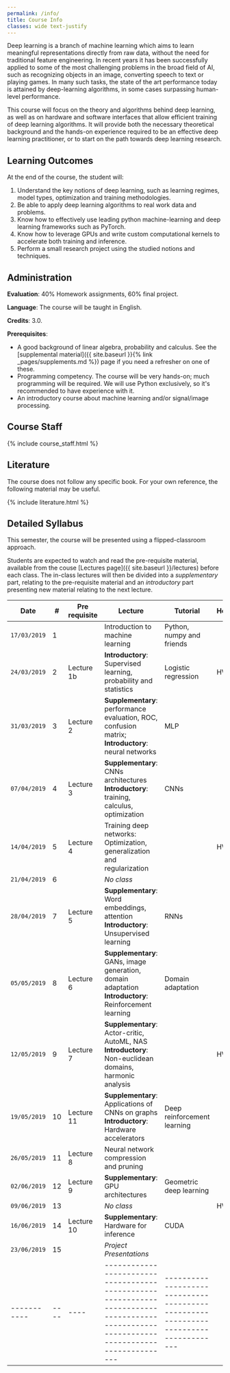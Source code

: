 ```yaml
---
permalink: /info/
title: Course Info
classes: wide text-justify
---
```


Deep learning is a branch of machine learning which aims to learn meaningful
representations directly from raw data, without the need for traditional feature
engineering.
In recent years it has been successfully applied to some of the most challenging
problems in the broad field of AI, such as recognizing objects in an image,
converting speech to text or playing games. In many such tasks,
the state of the art performance today is attained by deep-learning algorithms,
in some cases surpassing human-level performance.

This course will focus on the theory and algorithms behind deep learning,
as well as on hardware and software interfaces that allow efficient training of
deep learning algorithms. It will provide both the necessary theoretical
background and the hands-on experience required to be an effective deep learning
practitioner, or to start on the path towards deep learning research.

## Learning Outcomes

At the end of the course, the student will:

1.	Understand the key notions of deep learning, such as learning regimes, model
    types, optimization and training methodologies.
1.  Be able to apply deep learning algorithms to real work data and problems.
1.	Know how to effectively use leading python machine-learning and deep
    learning frameworks such as PyTorch.
1.	Know how to leverage GPUs and write custom computational kernels to
    accelerate both training and inference.
1.	Perform a small research project using the studied notions and techniques.


## Administration

**Evaluation**: 40% Homework assignments, 60% final project.

**Language**: The course will be taught in English.

**Credits**: 3.0.

**Prerequisites**:
- A good background of linear algebra, probability and calculus. See the
  [supplemental material]({{ site.baseurl }}{% link _pages/supplements.md %})
  page if you need a refresher on one of these.
- Programming competency. The course will be very hands-on; much programming
  will be required.  We will use Python exclusively, so it's recommended to have
  experience with it.
- An introductory course about machine learning and/or signal/image processing.

## Course Staff

{% include course_staff.html %}

## Literature

The course does not follow any specific book. For your own reference, the
following material may be useful.

{% include literature.html %}

## Detailed Syllabus

This semester, the course will be presented using a flipped-classroom approach.

Students are expected to watch and read the pre-requisite material, available
from the couse [Lectures page]({{ site.baseurl }}/lectures) before each class.
The in-class lectures will then be divided into a *supplementary* part, relating
to the pre-requisite material and an *introductory* part presenting new material
relating to the next lecture.


| Date         | #    | Pre requisite | Lecture                                                                                                                                 | Tutorial                                                                            | Homework   |
| -----------  | ---- | ----          | --------------------------------------------------------------------------------------------------------------------------------------- | ----------------------------------------------------------------------------------- | ---------- |
| `17/03/2019` | 1    |               | Introduction to machine learning                                                                                                        | Python, numpy and friends                                                           |            |
| `24/03/2019` | 2    | Lecture 1b    | **Introductory**: Supervised learning, probability and statistics                                                                       | Logistic regression                                                                 | HW1        |
| `31/03/2019` | 3    | Lecture 2     | **Supplementary**:  performance evaluation, ROC, confusion matrix;<br>**Introductory**: neural networks                                 | MLP                                                                                 |            |
| `07/04/2019` | 4    | Lecture 3     | **Supplementary**: CNNs architectures<br>**Introductory**: training, calculus, optimization                                             | CNNs                                                                                |            |
| `14/04/2019` | 5    | Lecture 4     | Training deep networks: Optimization, generalization and regularization                                                                 |                                                                                     | HW2        |
| `21/04/2019` | 6    |               | *No class*                                                                                                                              |                                                                                     |            |
| `28/04/2019` | 7    | Lecture 5     | **Supplementary**: Word embeddings, attention<br>**Introductory**: Unsupervised learning                                                | RNNs                                                                                |            |
| `05/05/2019` | 8    | Lecture 6     | **Supplementary**: GANs, image generation, domain adaptation<br>**Introductory**: Reinforcement learning                                | Domain adaptation                                                                   |            |
| `12/05/2019` | 9    | Lecture 7     | **Supplementary**: Actor-critic, AutoML, NAS<br>**Introductory**: Non-euclidean domains, harmonic analysis                              |                                                                                     | HW3        |
| `19/05/2019` | 10   | Lecture 11    | **Supplementary**: Applications of CNNs on graphs<br>**Introductory**: Hardware accelerators                                            | Deep reinforcement learning                                                         |            |
| `26/05/2019` | 11   | Lecture 8     | Neural network compression and pruning                                                                                                  |                                                                                     |            |
| `02/06/2019` | 12   | Lecture 9     | **Supplementary**: GPU architectures                                                                                                    | Geometric deep learning                                                             |            |
| `09/06/2019` | 13   |               | *No class*                                                                                                                              |                                                                                     | HW4        |
| `16/06/2019` | 14   | Lecture 10    | **Supplementary**: Hardware for inference                                                                                               | CUDA                                                                                |            |
| `23/06/2019` | 15   |               | *Project Presentations*                                                                                                                 |                                                                                     |            |
| -----------  | ---- | ----          | --------------------------------------------------------------------------------------------------------------------------------------- | ----------------------------------------------------------------------------------- |            |

